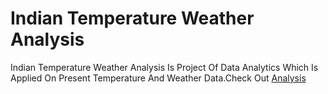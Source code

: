 # Indian Temperature Weather Analysis

Indian Temperature Weather Analysis Is Project Of Data Analytics Which Is Applied On Present Temperature And Weather Data.Check Out [Analysis](https://github.com/Aman-py/Indian_Temperature_Weather_Analysis/blob/master/Indian%20Temperature%20Weather%20Analysis.ipynb)
